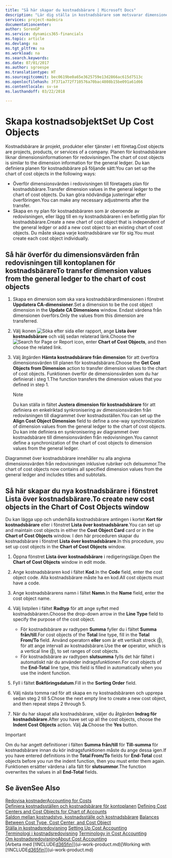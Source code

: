 ```yaml
---
title: "Så här skapar du kostnadsbärare | Microsoft Docs"
description: "Lär dig ställa in kostnadsbärare som motsvarar dimensionerna för redovisningen."
services: project-madeira
documentationcenter: 
author: SorenGP
ms.service: dynamics365-financials
ms.topic: article
ms.devlang: na
ms.tgt_pltfrm: na
ms.workload: na
ms.search.keywords: 
ms.date: 07/01/2017
ms.author: sgroespe
ms.translationtype: HT
ms.sourcegitcommit: bec0619be0a65e3625759e13d2866ac615d7513c
ms.openlocfilehash: 3f371a772f710576a70bac4808b15be091a61d66
ms.contentlocale: sv-se
ms.lasthandoff: 03/22/2018

---
```

# <a name="set-up-cost-objects"></a><span data-ttu-id="e342f-103">Skapa kostnadsobjekt</span><span class="sxs-lookup"><span data-stu-id="e342f-103">Set Up Cost Objects</span></span>
<span data-ttu-id="e342f-104">Kostnadsbärare är projekt, produkter eller tjänster i ett företag.</span><span class="sxs-lookup"><span data-stu-id="e342f-104">Cost objects are projects, products, or services of a company.</span></span> <span data-ttu-id="e342f-105">Planen för kostnadsbärare liknar dimensionsinformationen för redovisningen.</span><span class="sxs-lookup"><span data-stu-id="e342f-105">The chart of cost objects is similar to the dimension information for the general ledger.</span></span> <span data-ttu-id="e342f-106">Du kan definiera planen för kostnadsbärare på följande sätt:</span><span class="sxs-lookup"><span data-stu-id="e342f-106">You can set up the chart of cost objects in the following ways:</span></span>  

* <span data-ttu-id="e342f-107">Överför dimensionsvärden i redovisningen till företagets plan för kostnadsbärare.</span><span class="sxs-lookup"><span data-stu-id="e342f-107">Transfer dimension values in the general ledger to the chart of cost objects.</span></span> <span data-ttu-id="e342f-108">Du kan göra nödvändiga justeringar efter överföringen.</span><span class="sxs-lookup"><span data-stu-id="e342f-108">You can make any necessary adjustments after the transfer.</span></span>  
* <span data-ttu-id="e342f-109">Skapa en ny plan för kostnadsbäraren som är oberoende av redovisningen, eller lägg till en ny kostnadsbäraren i en befintlig plan för kostnadsbärare.</span><span class="sxs-lookup"><span data-stu-id="e342f-109">Create a new chart of cost object that is independent of the general ledger or add a new cost object to an existing chart of cost objects.</span></span> <span data-ttu-id="e342f-110">Du måste skapa varje kostnadsbärare var för sig.</span><span class="sxs-lookup"><span data-stu-id="e342f-110">You must create each cost object individually.</span></span>  

## <a name="to-transfer-dimension-values-from-the-general-ledger-to-the-chart-of-cost-objects"></a><span data-ttu-id="e342f-111">Så här överför du dimensionsvärden från redovisningen till kontoplanen för kostnadsbärare</span><span class="sxs-lookup"><span data-stu-id="e342f-111">To transfer dimension values from the general ledger to the chart of cost objects</span></span>  
1.  <span data-ttu-id="e342f-112">Skapa en dimension som ska vara kostnadsbärardimensionen i fönstret **Uppdatera CA-dimensioner**.</span><span class="sxs-lookup"><span data-stu-id="e342f-112">Set a dimension to be the cost object dimension in the **Update CA Dimensions** window.</span></span> <span data-ttu-id="e342f-113">Endast värdena från dimensionen överförs.</span><span class="sxs-lookup"><span data-stu-id="e342f-113">Only the values from this dimension are transferred.</span></span>  
2.  <span data-ttu-id="e342f-114">Välj ikonen ![Söka efter sida eller rapport](media/ui-search/search_small.png "Ikonen Söka efter sida eller rapport"), ange **Lista över kostnadsbärare** och välj sedan relaterad länk.</span><span class="sxs-lookup"><span data-stu-id="e342f-114">Choose the ![Search for Page or Report](media/ui-search/search_small.png "Search for Page or Report icon") icon, enter **Chart of Cost Objects**, and then choose the related link.</span></span>  
3.  <span data-ttu-id="e342f-115">Välj åtgärden **Hämta kostnadsbärare från dimension** för att överföra dimensionsvärden till planen för kostnadsbärare.</span><span class="sxs-lookup"><span data-stu-id="e342f-115">Choose the **Get Cost Objects from Dimension** action to transfer dimension values to the chart of cost objects.</span></span> <span data-ttu-id="e342f-116">Funktionen överför de dimensionsvärden som du har definierat i steg 1.</span><span class="sxs-lookup"><span data-stu-id="e342f-116">The function transfers the dimension values that you defined in step 1.</span></span>  

    > [!NOTE]  
    >  <span data-ttu-id="e342f-117">Du kan ställa in fältet **Justera dimension för kostnadsbärare** för att definiera en enkelriktad synkronisering av dimensionsvärden från redovisningen till diagrammet över kostnadsställen.</span><span class="sxs-lookup"><span data-stu-id="e342f-117">You can set up the **Align Cost Object Dimension**  field to define a one-way synchronization of dimension values from the general ledger to the chart of cost objects.</span></span> <span data-ttu-id="e342f-118">Du kan inte definiera en synkronisering av diagrammet över kostnadsbärare till dimensionsvärden från redovisningen.</span><span class="sxs-lookup"><span data-stu-id="e342f-118">You cannot define a synchronization of the chart of cost objects to dimension values from the general ledger.</span></span>  

<span data-ttu-id="e342f-119">Diagrammet över kostnadsbärare innehåller nu alla angivna dimensionsvärden från redovisningen inklusive rubriker och delsummor.</span><span class="sxs-lookup"><span data-stu-id="e342f-119">The chart of cost objects now contains all specified dimension values from the general ledger and includes titles and subtotals.</span></span>  

## <a name="to-create-new-cost-objects-in-the-chart-of-cost-objects-window"></a><span data-ttu-id="e342f-120">Så här skapar du nya kostnadsbärare i fönstret Lista över kostnadsbärare.</span><span class="sxs-lookup"><span data-stu-id="e342f-120">To create new cost objects in the Chart of Cost Objects window</span></span>  
<span data-ttu-id="e342f-121">Du kan lägga upp och underhålla kostnadsbärare antingen i kortet **Kort för kostnadsbärare** eller i fönstret **Lista över kostnadsbärare**.</span><span class="sxs-lookup"><span data-stu-id="e342f-121">You can set up and maintain cost objects in either the **Cost Object Card** card or in the **Chart of Cost Objects** window.</span></span> <span data-ttu-id="e342f-122">I den här proceduren skapar du kostnadsbärare i fönstret **Lista över kostnadsbärare**.</span><span class="sxs-lookup"><span data-stu-id="e342f-122">In this procedure, you set up cost objects in the **Chart of Cost Objects** window.</span></span>  

1.  <span data-ttu-id="e342f-123">Öppna fönstret **Lista över kostnadsbärare** i redigeringsläge.</span><span class="sxs-lookup"><span data-stu-id="e342f-123">Open the **Chart of Cost Objects** window in edit mode.</span></span>  
2.  <span data-ttu-id="e342f-124">Ange kostnadsbäraren kod i fältet **Kod**.</span><span class="sxs-lookup"><span data-stu-id="e342f-124">In the **Code** field, enter the cost object code.</span></span> <span data-ttu-id="e342f-125">Alla kostnadsbärare måste ha en kod.</span><span class="sxs-lookup"><span data-stu-id="e342f-125">All cost objects must have a code.</span></span>  
3.  <span data-ttu-id="e342f-126">Ange kostnadsbärarens namn i fältet **Namn**.</span><span class="sxs-lookup"><span data-stu-id="e342f-126">In the **Name** field, enter the cost object name.</span></span>  
4.  <span data-ttu-id="e342f-127">Välj listpilen i fältet **Radtyp** för att ange syftet med kostnadsbäraren.</span><span class="sxs-lookup"><span data-stu-id="e342f-127">Choose the drop-down arrow in the **Line Type** field to specify the purpose of the cost object.</span></span>  

    * <span data-ttu-id="e342f-128">För kostnadsbärare av radtypen **Summa** fyller du i fältet **Summa från/till**.</span><span class="sxs-lookup"><span data-stu-id="e342f-128">For cost objects of the **Total** line type, fill in the **Total From/To** field.</span></span> <span data-ttu-id="e342f-129">Använd operatorn **eller** som är ett vertikalt streck (**&#124;**), för att ange intervall av kostnadsbärare.</span><span class="sxs-lookup"><span data-stu-id="e342f-129">Use the **or** operator, which is a vertical line (**&#124;**), to set ranges of cost objects.</span></span>  
    * <span data-ttu-id="e342f-130">För kostnadsbärare av radtypen **slutsumma** fylls det här fältet i automatiskt när du använder indragsfunktionen.</span><span class="sxs-lookup"><span data-stu-id="e342f-130">For cost objects of the **End-Total** line type, this field is filled in automatically when you use  the indent function.</span></span>  
5.  <span data-ttu-id="e342f-131">Fyll i fältet **Bokföringsdatum**.</span><span class="sxs-lookup"><span data-stu-id="e342f-131">Fill in the **Sorting Order** field.</span></span>  
6.  <span data-ttu-id="e342f-132">Välj nästa tomma rad för att skapa en ny kostnadsbäraren och upprepa sedan steg 2 till 5.</span><span class="sxs-lookup"><span data-stu-id="e342f-132">Chose the next empty line to create a new cost object, and then repeat steps 2 through 5.</span></span>  
7.  <span data-ttu-id="e342f-133">När du har skapat alla kostnadsbärare, väljer du åtgärden **Indrag för kostnadsbärare**.</span><span class="sxs-lookup"><span data-stu-id="e342f-133">After you have set up all the cost objects, choose the **Indent Cost Objects** action.</span></span> <span data-ttu-id="e342f-134">Välj **Ja**.</span><span class="sxs-lookup"><span data-stu-id="e342f-134">Choose the **Yes** button.</span></span>  

> [!IMPORTANT]  
>  <span data-ttu-id="e342f-135">Om du har angett definitioner i fälten **Summa från/till** för **Till-summa** för kostnadsbärare innan du kör indragsfunktionen måste du ange dessa igen.</span><span class="sxs-lookup"><span data-stu-id="e342f-135">If you have entered definitions in the **Total From/To** fields for **End-Total** cost objects before you run the indent function, then you must enter them again.</span></span> <span data-ttu-id="e342f-136">Funktionen ersätter värdena i alla fält för **slutsummor**.</span><span class="sxs-lookup"><span data-stu-id="e342f-136">The function overwrites the values in all **End-Total** fields.</span></span>  

## <a name="see-also"></a><span data-ttu-id="e342f-137">Se även</span><span class="sxs-lookup"><span data-stu-id="e342f-137">See Also</span></span>  
[<span data-ttu-id="e342f-138">Redovisa kostnader</span><span class="sxs-lookup"><span data-stu-id="e342f-138">Accounting for Costs</span></span>](finance-manage-cost-accounting.md)  
<span data-ttu-id="e342f-139">[Definiera kostnadsställen och kostnadsbärare för kontoplanen](finance-defining-cost-centers-and-cost-objects-for-chart-of-accounts.md) </span><span class="sxs-lookup"><span data-stu-id="e342f-139">[Defining Cost Centers and Cost Objects for Chart of Accounts](finance-defining-cost-centers-and-cost-objects-for-chart-of-accounts.md) </span></span>  
<span data-ttu-id="e342f-140">[Saldon mellan kostnadstyp, kostnadsställe och kostnadsbärare](finance-balances-between-cost-type-cost-center-and-cost-object.md) </span><span class="sxs-lookup"><span data-stu-id="e342f-140">[Balances Between Cost Type, Cost Center, and Cost Object](finance-balances-between-cost-type-cost-center-and-cost-object.md) </span></span>  
<span data-ttu-id="e342f-141">[Ställa in kostnadsredovisning](finance-set-up-cost-accounting.md) </span><span class="sxs-lookup"><span data-stu-id="e342f-141">[Setting Up Cost Accounting](finance-set-up-cost-accounting.md) </span></span>  
<span data-ttu-id="e342f-142">[Terminologi i kostnadsredovisning](finance-terminology-in-cost-accounting.md) </span><span class="sxs-lookup"><span data-stu-id="e342f-142">[Terminology in Cost Accounting](finance-terminology-in-cost-accounting.md) </span></span>  
[<span data-ttu-id="e342f-143">Om kostnadsredovisning</span><span class="sxs-lookup"><span data-stu-id="e342f-143">About Cost Accounting</span></span>](finance-about-cost-accounting.md)  
<span data-ttu-id="e342f-144">[Arbeta med [!INCLUDE[d365fin](includes/d365fin_md.md)]](ui-work-product.md)</span><span class="sxs-lookup"><span data-stu-id="e342f-144">[Working with [!INCLUDE[d365fin](includes/d365fin_md.md)]](ui-work-product.md)</span></span>

